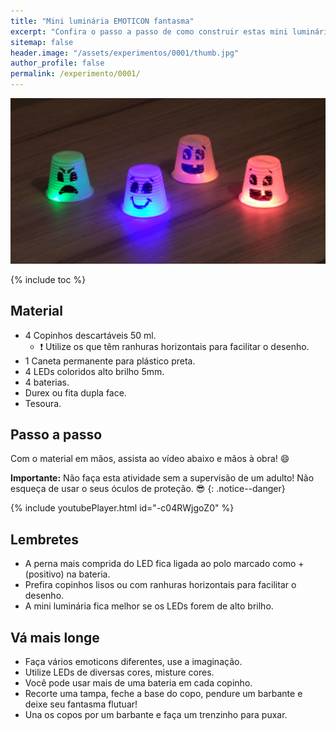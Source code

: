 ```yaml
---
title: "Mini luminária EMOTICON fantasma"
excerpt: "Confira o passo a passo de como construir estas mini luminárias com LEDs."
sitemap: false
header.image: "/assets/experimentos/0001/thumb.jpg" 
author_profile: false
permalink: /experimento/0001/
---
```

![Mini luminaria emoticon fantasma](/assets/experimentos/0001/thumb.jpg)

{% include toc %}

## Material
* 4 Copinhos descartáveis 50 ml. 
  * :exclamation: Utilize os que têm ranhuras horizontais para facilitar o desenho.
* 1 Caneta permanente para plástico preta.
* 4 LEDs coloridos alto brilho 5mm.
* 4 baterias.
* Durex ou fita dupla face.
* Tesoura.

## Passo a passo
Com o material em mãos, assista ao vídeo abaixo e mãos à obra! :smile:

**Importante:** Não faça esta atividade sem a supervisão de um adulto! Não esqueça de usar o seus óculos de proteção. :sunglasses:
{: .notice--danger}

{% include youtubePlayer.html id="-c04RWjgoZ0" %}

## Lembretes
* A perna mais comprida do LED fica ligada ao polo marcado como + (positivo) na bateria.
* Prefira copinhos lisos ou com ranhuras horizontais para facilitar o desenho.
* A mini luminária fica melhor se os LEDs forem de alto brilho.

## Vá mais longe
* Faça vários emoticons diferentes, use a imaginação.
* Utilize LEDs de diversas cores, misture cores. 
* Você pode usar mais de uma bateria em cada copinho.
* Recorte uma tampa, feche a base do copo, pendure um barbante e deixe seu fantasma flutuar!
* Una os copos por um barbante e faça um trenzinho para puxar.
